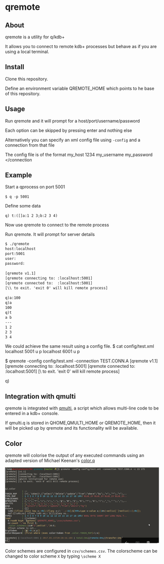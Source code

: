 # qremote
## About
qremote is a utility for q/kdb+

It allows you to connect to remote kdb+ processes but behave as if you are using a local terminal.

## Install
Clone this repository.

Define an environment variable QREMOTE_HOME which points to he base of this repository.

## Usage 
Run qremote and it will prompt for a host/port/username/password

Each option can be skipped by pressing enter and nothing else

Alternatively you can specify an xml config file using `-config` and a connection from that file

The config file is of the format
  <qremote>
      <connection name="CONNECTION.NAME">
      <host>my_host</host>
      <port>1234</port>
      <user>my_username</user>
      <password>my_password</passwod>
    </connection
  </qremote>

## Example
Start a qprocess on port 5001

`$ q -p 5001`

Define some data

`q) t:([]a:1 2 3;b:2 3 4)`

Now use qremote to connect to the remote process

Run qremote. It will prompt for server details
	
	$ ./qremote
	host:localhost
	port:5001
	user:
	password:
	
	[qremote v1.1]
	[qremote connecting to: :localhost:5001]
	[qremote connected to:  :localhost:5001]
	[\\ to exit. 'exit 0' will kill remote process]

	q)a:100	
	q)a
	100
	q)t
	a b
	---
	1 2
	2 3
	3 4

We could achieve the same result using a config file.
  $ cat config/test.xml
  <qremote> 
    <connection name="TEST.CONN.A">
      <host>localhost</host>
      <port>5001</port>
      <user>u</user>
      <password>p</password>
    </connection>
    <connection name="TEST.CONN.B">
      <host>localhost</host>
      <port>6001</port>
      <user>u</user>
      <password>p</password>
    </connection>  
  </qremote>

  $ qremote -config config/test.xml -connection TEST.CONN.A
  [qremote v1.1]
  [qremote connecting to: :localhost:5001]
  [qremote connected to:  :localhost:5001]
  [\\ to exit. 'exit 0' will kill remote process]

  q)

## Integration with qmulti
qremote is integrated with [qmulti](https://github.com/t-martin/qmulti), a script which allows multi-line code to be entered in a kdb+ console. 

If qmulti.q is stored in QHOME,QMULTI_HOME or QREMOTE_HOME, then it will be picked up by qremote and its functionality will be available.

## Color
qremote will colorise the output of any executed commands using an adapted version of Michael Keenan's [color.q](https://github.com/mkeenan-kdb/color)

![alt text](img/qremote-color.PNG?raw=true)

Color schemes are configured in `csv/schemes.csv`. The colorscheme can be changed to color scheme `X` by typing `\scheme X`
